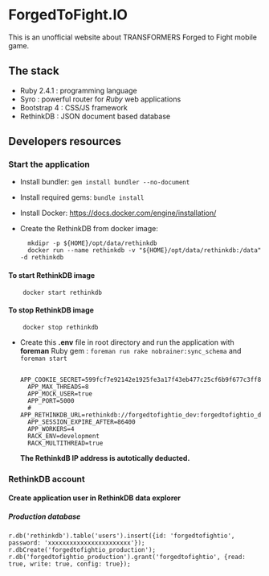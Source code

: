 # ForgedToFight.IO

This is an unofficial website about TRANSFORMERS Forged to Fight mobile game.

## The stack

* Ruby 2.4.1 : programming language
* Syro : powerful router for *Ruby* web applications
* Bootstrap 4 : CSS/JS framework
* RethinkDB : JSON document based database

## Developers resources

### Start the application

* Install bundler: `gem install bundler --no-document`
* Install required gems: `bundle install`
* Install Docker: https://docs.docker.com/engine/installation/
* Create the RethinkDB from docker image:

        mkdipr -p ${HOME}/opt/data/rethinkdb
        docker run --name rethinkdb -v "${HOME}/opt/data/rethinkdb:/data" -d rethinkdb

#### To start RethinkDB image

        docker start rethinkdb

#### To stop RethinkDB image

        docker stop rethinkdb

* Create this **.env** file in root directory and run the application with **foreman** Ruby gem : `foreman run rake nobrainer:sync_schema` and `foreman start`

        APP_COOKIE_SECRET=599fcf7e92142e1925fe3a17f43eb477c25cf6b9f677c3ff8916c2d92ff1e00977fe97cf4643632b4b70e899a752dc5ec7bb0282ea8ea319a4b019a25c54dbd4
        APP_MAX_THREADS=8
        APP_MOCK_USER=true
        APP_PORT=5000
        # APP_RETHINKDB_URL=rethinkdb://forgedtofightio_dev:forgedtofightio_dev@rethinkdb.forgedtofight.io:28015/forgedtofightio_development
        APP_SESSION_EXPIRE_AFTER=86400
        APP_WORKERS=4
        RACK_ENV=development
        RACK_MULTITHREAD=true

    __The RethinkdB IP address is autotically deducted.__

### RethinkDB account

#### Create application user in RethinkDB data explorer

##### Production database

    r.db('rethinkdb').table('users').insert({id: 'forgedtofightio', password: 'xxxxxxxxxxxxxxxxxxxxxxx'});
    r.dbCreate('forgedtofightio_production');
    r.db('forgedtofightio_production').grant('forgedtofightio', {read: true, write: true, config: true});
